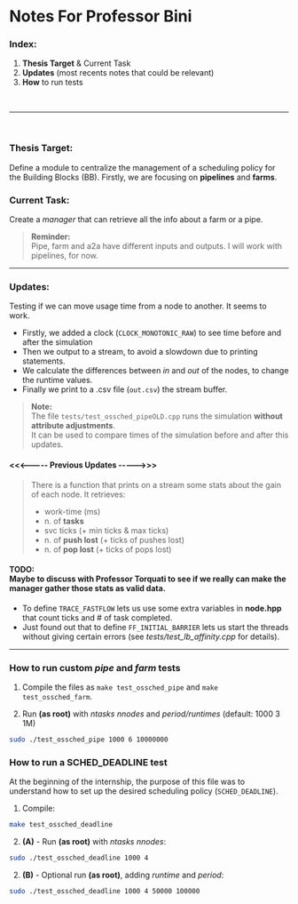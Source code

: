 # Notes For Professor Bini

### Index:
1. **Thesis Target** & Current Task
2. **Updates** (most recents notes that could be relevant)
3. **How** to run tests

<br>

 ---

<br>

### Thesis Target:
Define a module to centralize the management of a scheduling policy for the Building Blocks (BB). Firstly, we are focusing on **pipelines** and **farms**.
<br>

### Current Task:
Create a *manager* that can retrieve all the info about a farm or a pipe.<br>
> **Reminder:**<br>Pipe, farm and a2a have different inputs and outputs. I will work with pipelines, for now.

---

### Updates:
Testing if we can move usage time from a node to another. It seems to work.
- Firstly, we added a clock (`CLOCK_MONOTONIC_RAW`) to see time before and after the simulation
- Then we output to a stream, to avoid a slowdown due to printing statements.
- We calculate the differences between *in* and *out* of the nodes, to change the runtime values.
- Finally we print to a .csv file (`out.csv`) the stream buffer.

> **Note:**<br>
> The file `tests/test_ossched_pipeOLD.cpp` runs the simulation **without attribute adjustments**.<br> 
> It can be used to compare times of the simulation before and after this updates.


#### <<<----- Previous Updates ----->>>

> There is a function that prints on a stream some stats about the gain of each node. It retrieves:<br>
>   - work-time (ms)
>   - n. of **tasks**
>   - svc ticks (+ min ticks & max ticks)
>   - n. of **push lost** (+ ticks of pushes lost)
>   - n. of **pop lost** (+ ticks of pops lost)

#### TODO:<br>Maybe to discuss with Professor Torquati to see if we really can make the manager gather those stats as valid data. 
- To define `TRACE_FASTFLOW` lets us use some extra variables in **node.hpp** that count ticks and # of task completed. 
- Just found out that to define `FF_INITIAL_BARRIER` lets us start the threads without giving certain errors (see *tests/test_lb_affinity.cpp* for details).


---

### How to run custom *pipe* and *farm* tests
1. Compile the files as `make test_ossched_pipe` and `make test_ossched_farm`.

2. Run **(as root)** with *ntasks* *nnodes* and *period/runtimes* (default: 1000 3 1M)
``` bash
sudo ./test_ossched_pipe 1000 6 10000000
```

### How to run a SCHED_DEADLINE test
At the beginning of the internship, the purpose of this file was to understand how to set up the desired scheduling policy (`SCHED_DEADLINE`).

1. Compile:
``` bash
make test_ossched_deadline
```
2. **(A)** - Run **(as root)** with *ntasks* *nnodes*:
``` bash
sudo ./test_ossched_deadline 1000 4
```
2. **(B)** - Optional run **(as root)**, adding *runtime* and *period*:
``` bash
sudo ./test_ossched_deadline 1000 4 50000 100000
```
